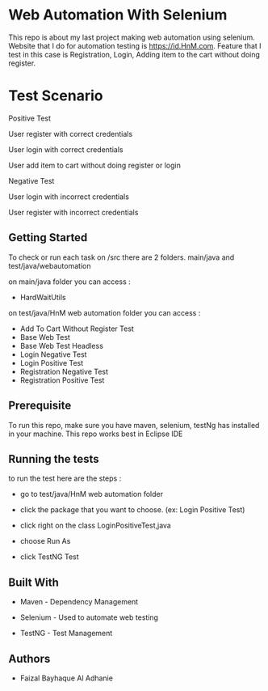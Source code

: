 # Web Automation With Selenium


This repo is about my last project making web automation using selenium. Website that I do for automation testing is https://id.HnM.com. Feature that I test in this case is Registration, Login, Adding item to the cart without doing register. 

# Test Scenario

Positive Test

User register with correct credentials

User login with correct credentials

User add item to cart without doing register or login

Negative Test

User login with incorrect credentials

User register with incorrect credentials

## Getting Started

To check or run each task on /src there are 2 folders. main/java and test/java/webautomation

on main/java folder you can access :

* HardWaitUtils

on test/java/HnM web automation folder you can access :

* Add To Cart Without Register Test
* Base Web Test
* Base Web Test Headless
* Login Negative Test
* Login Positive Test
* Registration Negative Test
* Registration Positive Test

## Prerequisite

To run this repo, make sure you have maven, selenium, testNg has installed in your machine. This repo works best in Eclipse IDE
## Running the tests
to run the test here are the steps :

* go to test/java/HnM web automation folder

* click the package that you want to choose. (ex: Login Positive Test)

* click right on the class LoginPositiveTest,java

* choose Run As

* click TestNG Test

## Built With
* Maven - Dependency Management

* Selenium - Used to automate web testing

* TestNG - Test Management

## Authors

* Faizal Bayhaque Al Adhanie


